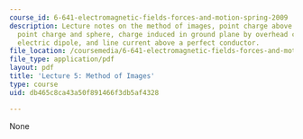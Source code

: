 ```yaml
---
course_id: 6-641-electromagnetic-fields-forces-and-motion-spring-2009
description: Lecture notes on the method of images, point charge above ground plane,
  point charge and sphere, charge induced in ground plane by overhead conductor, point
  electric dipole, and line current above a perfect conductor.
file_location: /coursemedia/6-641-electromagnetic-fields-forces-and-motion-spring-2009/db465c8ca43a50f891466f3db5af4328_MIT6_641s09_lec05.pdf
file_type: application/pdf
layout: pdf
title: 'Lecture 5: Method of Images'
type: course
uid: db465c8ca43a50f891466f3db5af4328

---
```

None